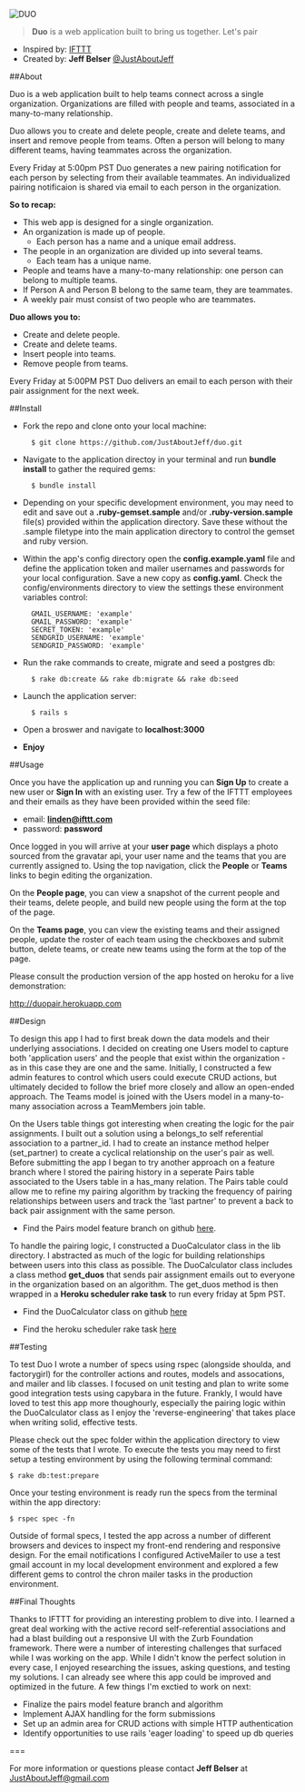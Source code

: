 ![DUO](http://i.minus.com/ikKYT2nqvxWdY.png "DUO")

> **Duo** is a web application built to bring us together. Let's pair

- Inspired by: [IFTTT](https://ifttt.com/)
- Created by: **Jeff Belser** [@JustAboutJeff](http://www.twitter.com/justaboutjeff)

##About

Duo is a web application built to help teams connect across a single organization. Organizations are filled with people and teams, associated in a many-to-many relationship.

Duo allows you to create and delete people, create and delete teams, and insert and remove people from teams. Often a person will belong to many different teams, having teammates across the organization.

Every Friday at 5:00pm PST Duo generates a new pairing notification for each person by selecting from their available teammates. An individualized pairing notificaion is shared via email to each person in the organization.

**So to recap:**

  - This web app is designed for a single organization.
  - An organization is made up of people.
     - Each person has a name and a unique email address.
  - The people in an organization are divided up into several teams.
     - Each team has a unique name.
  - People and teams have a many-to-many relationship: one person can belong to multiple teams.
  - If Person A and Person B belong to the same team, they are teammates.
  - A weekly pair must consist of two people who are teammates.

**Duo allows you to:**

  - Create and delete people.
  - Create and delete teams.
  - Insert people into teams.
  - Remove people from teams.

Every Friday at 5:00PM PST Duo delivers an email to each person with their pair assignment for the next week.

##Install

- Fork the repo and clone onto your local machine:

		$ git clone https://github.com/JustAboutJeff/duo.git

- Navigate to the application directoy in your terminal and run **bundle install** to gather the required gems:

		$ bundle install

- Depending on your specific development environment, you may need to edit and save out a **.ruby-gemset.sample** and/or **.ruby-version.sample** file(s) provided within the application directory. Save these without the .sample filetype into the main application directory to control the gemset and ruby version.

- Within the app's config directory open the **config.example.yaml** file and define the application token and mailer usernames and passwords for your local configuration. Save a new copy as **config.yaml**. Check the config/environments directory to view the settings these environment variables control:

		GMAIL_USERNAME: 'example'
		GMAIL_PASSWORD: 'example'
		SECRET_TOKEN: 'example'
		SENDGRID_USERNAME: 'example'
		SENDGRID_PASSWORD: 'example'

- Run the rake commands to create, migrate and seed a postgres db:

		$ rake db:create && rake db:migrate && rake db:seed

- Launch the application server:

		$ rails s

- Open a broswer and navigate to **localhost:3000**
- **Enjoy**

##Usage

Once you have the application up and running you can **Sign Up** to create a new user or **Sign In** with an existing user. Try a few of the IFTTT employees and their emails as they have been provided within the seed file:

- email: **linden@ifttt.com**
- password: **password**

Once logged in you will arrive at your **user page** which displays a photo sourced from the gravatar api, your user name and the teams that you are currently assigned to. Using the top navigation, click the **People** or **Teams** links to begin editing the organization.

On the **People page**, you can view a snapshot of the current people and their teams, delete people, and build new people using the form at the top of the page.

On the **Teams page**, you can view the existing teams and their assigned people, update the roster of each team using the checkboxes and submit button, delete teams, or create new teams using the form at the top of the page.

Please consult the production version of the app hosted on heroku for a live demonstration:

<http://duopair.herokuapp.com>

##Design

To design this app I had to first break down the data models and their underlying associations. I decided on creating one Users model to capture both 'application users' and the people that exist within the organization - as in this case they are one and the same. Initially, I constructed a few admin features to control which users could execute CRUD actions, but ultimately decided to follow the brief more closely and allow an open-ended approach. The Teams model is joined with the Users model in a many-to-many association across a TeamMembers join table.

On the Users table things got interesting when creating the logic for the pair assignments. I built out a solution using a belongs_to self referential association to a partner_id. I had to create an instance method helper (set_partner) to create a cyclical relationship on the user's pair as well. Before submitting the app I began to try another approach on a feature branch where I stored the pairing history in a seperate Pairs table associated to the Users table in a has_many relation. The Pairs table could allow me to refine my pairing algorithm by tracking the frequency of pairing relationships between users and track the 'last partner' to prevent a back to back pair assignment with the same person.

- Find the Pairs model feature branch on github [here](https://github.com/JustAboutJeff/duo/pull/30).

To handle the pairing logic, I constructed a DuoCalculator class in the lib directory. I abstracted as much of the logic for building relationships between users into this class as possible. The DuoCalculator class includes a class method **get_duos** that sends pair assignment emails out to everyone in the organization based on an algorithm. The get_duos method is then wrapped in a **Heroku scheduler rake task** to run every friday at 5pm PST.

- Find the DuoCalculator class on github [here](https://github.com/JustAboutJeff/duo/blob/master/lib/duo_calculator.rb)

- Find the heroku scheduler rake task [here](https://github.com/JustAboutJeff/duo/blob/master/lib/tasks/scheduler.rake)


##Testing

To test Duo I wrote a number of specs using rspec (alongside shoulda, and factorygirl) for the controller actions and routes, models and assocations, and mailer and lib classes. I focused on unit testing and plan to write some good integration tests using capybara in the future. Frankly, I would have loved to test this app more thoughourly, especially the pairing logic within the DuoCalculator class as I enjoy the 'reverse-engineering' that takes place when writing solid, effective tests.

Please check out the spec folder within the application directory to view some of the tests that I wrote. To execute the tests you may need to first setup a testing environment by using the following terminal command:

    $ rake db:test:prepare

Once your testing environment is ready run the specs from the terminal within the app directory:

	$ rspec spec -fn

Outside of formal specs, I tested the app across a number of different browsers and devices to inspect my front-end rendering and responsive design. For the email notifications I configured ActiveMailer to use a test gmail account in my local development environment and explored a few different gems to control the chron mailer tasks in the production environment.

##Final Thoughts

Thanks to IFTTT for providing an interesting problem to dive into. I learned a great deal working with the active record self-referential associations and had a blast building out a responsive UI with the Zurb Foundation framework. There were a number of interesting challenges that surfaced while I was working on the app. While I didn't know the perfect solution in every case, I enjoyed researching the issues, asking questions, and testing my solutions. I can already see where this app could be improved and optimized in the future. A few things I'm exctied to work on next:

- Finalize the pairs model feature branch and algorithm
- Implement AJAX handling for the form submissions
- Set up an admin area for CRUD actions with simple HTTP authentication
- Identify opportunities to use rails 'eager loading' to speed up db queries

===

For more information or questions please contact **Jeff Belser** at <JustAboutJeff@gmail.com>
